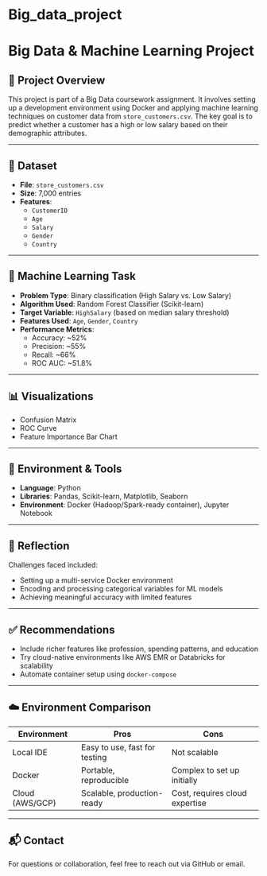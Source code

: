 # Big_data_project
# Big Data & Machine Learning Project

## 📌 Project Overview

This project is part of a Big Data coursework assignment. It involves setting up a development environment using Docker and applying machine learning techniques on customer data from `store_customers.csv`. The key goal is to predict whether a customer has a high or low salary based on their demographic attributes.

---

## 📁 Dataset

- **File**: `store_customers.csv`
- **Size**: 7,000 entries
- **Features**:
  - `CustomerID`
  - `Age`
  - `Salary`
  - `Gender`
  - `Country`

---

## 🧠 Machine Learning Task

- **Problem Type**: Binary classification (High Salary vs. Low Salary)
- **Algorithm Used**: Random Forest Classifier (Scikit-learn)
- **Target Variable**: `HighSalary` (based on median salary threshold)
- **Features Used**: `Age`, `Gender`, `Country`
- **Performance Metrics**:
  - Accuracy: ~52%
  - Precision: ~55%
  - Recall: ~66%
  - ROC AUC: ~51.8%

---

## 📊 Visualizations

- Confusion Matrix
- ROC Curve
- Feature Importance Bar Chart

---

## 🔧 Environment & Tools

- **Language**: Python
- **Libraries**: Pandas, Scikit-learn, Matplotlib, Seaborn
- **Environment**: Docker (Hadoop/Spark-ready container), Jupyter Notebook

---

## 🔄 Reflection

Challenges faced included:
- Setting up a multi-service Docker environment
- Encoding and processing categorical variables for ML models
- Achieving meaningful accuracy with limited features

---

## ✅ Recommendations

- Include richer features like profession, spending patterns, and education
- Try cloud-native environments like AWS EMR or Databricks for scalability
- Automate container setup using `docker-compose`

---

## ☁️ Environment Comparison

| Environment     | Pros                           | Cons                              |
|----------------|--------------------------------|-----------------------------------|
| Local IDE       | Easy to use, fast for testing  | Not scalable                      |
| Docker          | Portable, reproducible         | Complex to set up initially       |
| Cloud (AWS/GCP) | Scalable, production-ready     | Cost, requires cloud expertise    |

---

## 📬 Contact

For questions or collaboration, feel free to reach out via GitHub or email.
